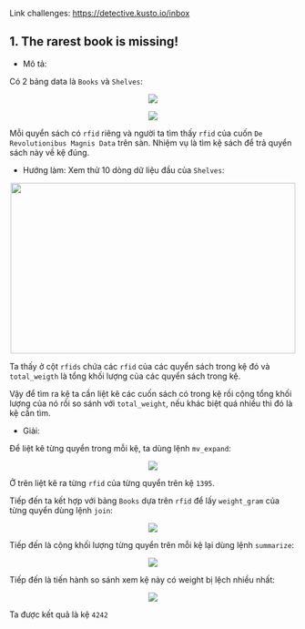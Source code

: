 Link challenges: https://detective.kusto.io/inbox

## 1. The rarest book is missing!

- Mô tả: 

Có 2 bảng data là `Books` và `Shelves`:
<p align="center">
 <img src="https://user-images.githubusercontent.com/91442807/236636652-c92bd703-98dc-45ee-aa43-208645c8459a.png"/>
</p>

<p align="center">
<img src="https://user-images.githubusercontent.com/91442807/236636661-c91e8b73-18e8-4336-b76b-0cd50e9111bc.png">
 </p>

Mỗi quyển sách có `rfid` riêng và người ta tìm thấy `rfid` của cuốn `De Revolutionibus Magnis Data` trên sàn. Nhiệm vụ là tìm kệ sách để trả quyển sách này về kệ đúng.

- Hướng làm:
Xem thử 10 dòng dữ liệu đầu của `Shelves`:
<p align="center">
 <img width="500", height="300" src="https://user-images.githubusercontent.com/91442807/236636804-d2fb7e6a-8551-4a97-8e9c-591875bcade3.png"/>
</p>


Ta thấy ở cột `rfids` chứa các `rfid` của các quyển sách trong kệ đó và `total_weigth` là tổng khối lượng của các quyển sách trong kệ.

Vậy để tìm ra kệ ta cần liệt kê các cuốn sách có trong kệ rồi cộng tổng khối lượng của nó rồi so sánh với `total_weight`, nếu khác biệt quá nhiều thì đó là kệ cần tìm.

- Giải:

Để liệt kê từng quyển trong mỗi kệ, ta dùng lệnh `mv_expand`:

<p align="center">
 <img src="https://user-images.githubusercontent.com/91442807/236637208-c309ccf1-5f84-43b0-b93c-d73ca4f51d10.png"/>
</p>

Ở trên liệt kê ra từng `rfid` của từng quyển trên kệ `1395`.

Tiếp đến ta kết hợp với bảng `Books` dựa trên `rfid` để lấy `weight_gram` của từng quyển dùng lệnh `join`:

<p align="center">
 <img src="https://user-images.githubusercontent.com/91442807/236637393-7c9fc4cf-be9e-4d0a-ad78-b2dbf9935561.png"/>
</p>

Tiếp đến là cộng khối lượng từng quyển trên mỗi kệ lại dùng lệnh `summarize`:

<p align="center">
 <img src="https://user-images.githubusercontent.com/91442807/236637504-b22d80b9-26bb-476b-abdb-ecf19da4a3bb.png"/>
</p>

Tiếp đến là tiến hành so sánh xem kệ này có weight bị lệch nhiều nhất:

<p align="center">
 <img src="https://user-images.githubusercontent.com/91442807/236637635-1884d855-3c3d-4b90-9a26-001f869c5fc9.png"/>
</p>

Ta được kết quả là kệ `4242`





